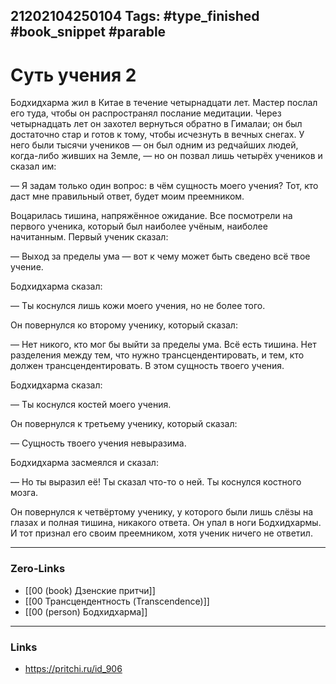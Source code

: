 21202104250104
Tags: #type_finished #book_snippet #parable
---
# Суть учения 2

Бодхидхарма жил в Китае в течение четырнадцати лет. Мастер послал его туда, чтобы он распространял послание медитации. Через четырнадцать лет он захотел вернуться обратно в Гималаи; он был достаточно стар и готов к тому, чтобы исчезнуть в вечных снегах. У него были тысячи учеников — он был одним из редчайших людей, когда-либо живших на Земле, — но он позвал лишь четырёх учеников и сказал им:

— Я задам только один вопрос: в чём сущность моего учения? Тот, кто даст мне правильный ответ, будет моим преемником.

Воцарилась тишина, напряжённое ожидание. Все посмотрели на первого ученика, который был наиболее учёным, наиболее начитанным. Первый ученик сказал:

— Выход за пределы ума — вот к чему может быть сведено всё твое учение.

Бодхидхарма сказал:

— Ты коснулся лишь кожи моего учения, но не более того.

Он повернулся ко второму ученику, который сказал:

— Нет никого, кто мог бы выйти за пределы ума. Всё есть тишина. Нет разделения между тем, что нужно трансцендентировать, и тем, кто должен трансцендентировать. В этом сущность твоего учения.

Бодхидхарма сказал:

— Ты коснулся костей моего учения.

Он повернулся к третьему ученику, который сказал:

— Сущность твоего учения невыразима.

Бодхидхарма засмеялся и сказал:

— Но ты выразил её! Ты сказал что-то о ней. Ты коснулся костного мозга.

Он повернулся к четвёртому ученику, у которого были лишь слёзы на глазах и полная тишина, никакого ответа. Он упал в ноги Бодхидхармы. И тот признал его своим преемником, хотя ученик ничего не ответил.  

---
### Zero-Links
- [[00 (book) Дзенские притчи]]
- [[00 Трансцендентность (Transcendence)]]
- [[00 (person) Бодхидхарма]]
---
### Links
- https://pritchi.ru/id_906